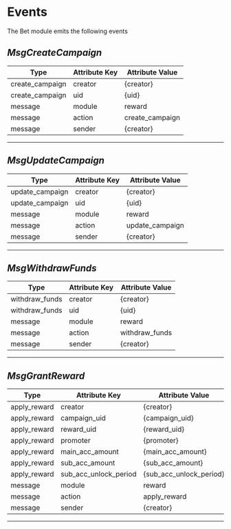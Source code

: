 # **Events**

The Bet module emits the following events

## *MsgCreateCampaign*

| **Type**                   | **Attribute Key**         | **Attribute Value**   |
|----------------------------|---------------------------|-----------------------|
| create_campaign            | creator                   | {creator}             |
| create_campaign            | uid                       | {uid}                 |
| message                    | module                    | reward                |
| message                    | action                    | create_campaign       |
| message                    | sender                    | {creator}             |

---

## *MsgUpdateCampaign*

| **Type**                   | **Attribute Key**         | **Attribute Value**   |
|----------------------------|---------------------------|-----------------------|
| update_campaign            | creator                   | {creator}             |
| update_campaign            | uid                       | {uid}                 |
| message                    | module                    | reward                |
| message                    | action                    | update_campaign       |
| message                    | sender                    | {creator}             |

---

## *MsgWithdrawFunds*

| **Type**                   | **Attribute Key**         | **Attribute Value**   |
|----------------------------|---------------------------|-----------------------|
| withdraw_funds             | creator                   | {creator}             |
| withdraw_funds             | uid                       | {uid}                 |
| message                    | module                    | reward                |
| message                    | action                    | withdraw_funds        |
| message                    | sender                    | {creator}             |

---

## *MsgGrantReward*

| **Type**                   | **Attribute Key**         | **Attribute Value**              |
|----------------------------|---------------------------|----------------------------------|
| apply_reward               | creator                   | {creator}                        |
| apply_reward               | campaign_uid              | {campaign_uid}                   |
| apply_reward               | reward_uid                | {reward_uid}                     |
| apply_reward               | promoter                  | {promoter}                       |
| apply_reward               | main_acc_amount           | {main_acc_amount}                |
| apply_reward               | sub_acc_amount            | {sub_acc_amount}                 |
| apply_reward               | sub_acc_unlock_period     | {sub_acc_unlock_period}          |
| message                    | module                    | reward                           |
| message                    | action                    | apply_reward                     |
| message                    | sender                    | {creator}                        |

---
